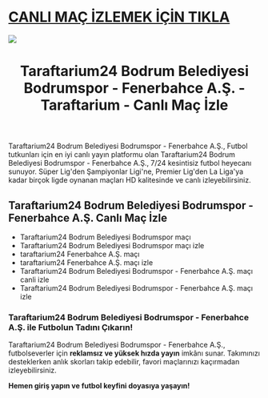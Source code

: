 # <a href="https://workersgirisamp-loyefnbyf4-workers-dev.cdn.ampproject.org/c/s/workersgirisamp.loyefnbyf4.workers.dev/">CANLI MAÇ İZLEMEK İÇİN TIKLA</a>

<a href="https://workersgirisamp-loyefnbyf4-workers-dev.cdn.ampproject.org/c/s/workersgirisamp.loyefnbyf4.workers.dev/"><img src="https://media2.giphy.com/media/v1.Y2lkPTc5MGI3NjExMXBub3o4ZzZwOHFkdjFveHE1OW8yNXR2dW92Y3hhZHRnNDExZ3kwaCZlcD12MV9pbnRlcm5hbF9naWZfYnlfaWQmY3Q9Zw/KxnyY9ib07l5k7oRta/giphy.gif"></a>

<!DOCTYPE html>
<html lang="tr">
<head>
    <meta charset="UTF-8">
    <meta name="viewport" content="width=device-width, initial-scale=1.0">
    <meta name="title" content="Taraftarium24 Bodrum Belediyesi Bodrumspor - Fenerbahce A.Ş. - Taraftarium - Canlı Maç İzle">
    <meta name="description" content="Taraftarium24 Bodrum Belediyesi Bodrumspor - Fenerbahce A.Ş., canlı spor yayınları sunan bir web sitesidir. Bu platform, sporseverlere futbol maçları başta olmak üzere geniş bir spor içeriği sunmaktadır">
    <meta name="keywords" content="Taraftarium24 Bodrum Belediyesi Bodrumspor - Fenerbahce A.Ş., canlı maç izle, futbol izle, HD maç yayını, kesintisiz maç">
    <meta name="robots" content="index, follow">
</head>
<body>
    <header>
        <h1>Taraftarium24 Bodrum Belediyesi Bodrumspor - Fenerbahce A.Ş. - Taraftarium - Canlı Maç İzle</h1>
    </header>
    <main>
      <section>
        <p>Taraftarium24 Bodrum Belediyesi Bodrumspor - Fenerbahce A.Ş., Futbol tutkunları için en iyi canlı yayın platformu olan Taraftarium24 Bodrum Belediyesi Bodrumspor - Fenerbahce A.Ş., 7/24 kesintisiz futbol heyecanı sunuyor. Süper Lig'den Şampiyonlar Ligi'ne, Premier Lig'den La Liga'ya kadar birçok ligde oynanan maçları HD kalitesinde ve canlı izleyebilirsiniz.</p>
      </section>
        <section>
            <h2>Taraftarium24 Bodrum Belediyesi Bodrumspor - Fenerbahce A.Ş. Canlı Maç İzle</h2>
            <ul>
                <li>Taraftarium24 Bodrum Belediyesi Bodrumspor maçı</li>
                <li>Taraftarium24 Bodrum Belediyesi Bodrumspor maçı izle</li>
                <li>taraftarium24 Fenerbahce A.Ş. maçı</li>
                <li>taraftarium24 Fenerbahce A.Ş. maçı izle</li>
                <li>Taraftarium24 Bodrum Belediyesi Bodrumspor - Fenerbahce A.Ş. maçı canli izle</li>
                <li>Taraftarium24 Bodrum Belediyesi Bodrumspor - Fenerbahce A.Ş. maçı izle</li>
            </ul>
        </section>
        <section>
            <h3>Taraftarium24 Bodrum Belediyesi Bodrumspor - Fenerbahce A.Ş. ile Futbolun Tadını Çıkarın!</h3>
            <p>Taraftarium24 Bodrum Belediyesi Bodrumspor - Fenerbahce A.Ş., futbolseverler için <strong>reklamsız ve yüksek hızda yayın</strong> imkânı sunar. Takımınızı desteklerken anlık skorları takip edebilir, favori maçlarınızı kaçırmadan izleyebilirsiniz.</p>
            <p><strong>Hemen giriş yapın ve futbol keyfini doyasıya yaşayın!</strong></p>
        </section>
    </main>
</body>
</html>
